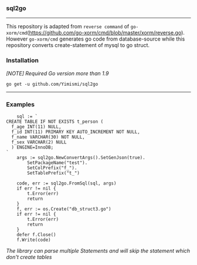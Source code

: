 ### sql2go

---
This repository is adapted from ``reverse command`` of ``go-xorm/cmd``(https://github.com/go-xorm/cmd/blob/master/xorm/reverse.go).
However ``go-xorm/cmd`` generates go code from database-source while this repository converts create-statement of mysql to go struct.

### Installation

*[NOTE] Required Go version more than 1.9*
```
go get -u github.com/Yimismi/sql2go
```
---

### Examples
```$xslt
	sql := `
CREATE TABLE IF NOT EXISTS t_person (
  f_age INT(11) NULL,
  f_id INT(11) PRIMARY KEY AUTO_INCREMENT NOT NULL,
  f_name VARCHAR(30) NOT NULL,
  f_sex VARCHAR(2) NULL
  ) ENGINE=InnoDB;
`
	args := sql2go.NewConvertArgs().SetGenJson(true).
		SetPackageName("test").
		SetColPrefix("f_").
		SetTablePrefix("t_")

	code, err := sql2go.FromSql(sql, args)
	if err != nil {
		t.Error(err)
		return
	}
	f, err := os.Create("db_struct3.go")
	if err != nil {
		t.Error(err)
		return
	}
	defer f.Close()
	f.Write(code)
```
*The library can parse multiple Statements and will skip the statement which don't create tables*